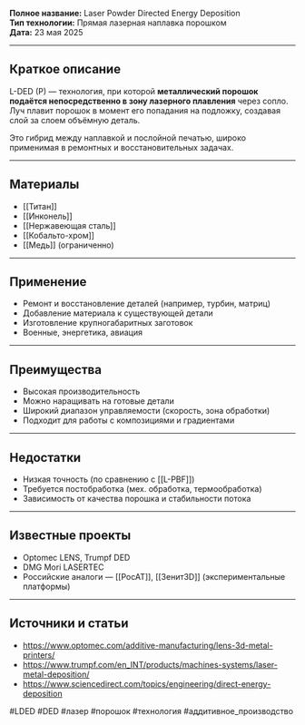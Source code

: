 

**Полное название:** Laser Powder Directed Energy Deposition  
**Тип технологии:** Прямая лазерная наплавка порошком  
**Дата:** 23 мая 2025

---

## Краткое описание
L-DED (P) — технология, при которой **металлический порошок подаётся непосредственно в зону лазерного плавления** через сопло. Луч плавит порошок в момент его попадания на подложку, создавая слой за слоем объёмную деталь.

Это гибрид между наплавкой и послойной печатью, широко применимая в ремонтных и восстановительных задачах.

---

## Материалы
- [[Титан]]
- [[Инконель]]
- [[Нержавеющая сталь]]
- [[Кобальто-хром]]
- [[Медь]] (ограниченно)

---

## Применение
- Ремонт и восстановление деталей (например, турбин, матриц)
- Добавление материала к существующей детали
- Изготовление крупногабаритных заготовок
- Военные, энергетика, авиация

---

## Преимущества
- Высокая производительность
- Можно наращивать на готовые детали
- Широкий диапазон управляемости (скорость, зона обработки)
- Подходит для работы с композициями и градиентами

---

## Недостатки
- Низкая точность (по сравнению с [[L-PBF]])
- Требуется постобработка (мех. обработка, термообработка)
- Зависимость от качества порошка и стабильности потока

---

## Известные проекты
- Optomec LENS, Trumpf DED
- DMG Mori LASERTEC
- Российские аналоги — [[РосАТ]], [[Зенит3D]] (экспериментальные платформы)

---

## Источники и статьи
- https://www.optomec.com/additive-manufacturing/lens-3d-metal-printers/
- https://www.trumpf.com/en_INT/products/machines-systems/laser-metal-deposition/
- https://www.sciencedirect.com/topics/engineering/direct-energy-deposition

#LDED #DED #лазер #порошок #технология #аддитивное_производство